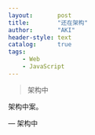 ```yaml
---
layout:       post
title:        "还在架构"
author:       "AKI"
header-style: text
catalog:      true
tags:
    - Web
    - JavaScript
---
```


> 架构中

架构中案。

— 架构中
